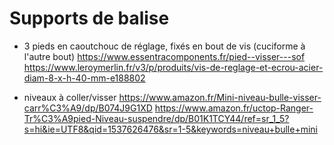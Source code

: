 # Supports de balise

* 3 pieds en caoutchouc de réglage, fixés en bout de vis (cuciforme à 
l'autre bout)
https://www.essentracomponents.fr/pied--visser---sof
https://www.leroymerlin.fr/v3/p/produits/vis-de-reglage-et-ecrou-acier-diam-8-x-h-40-mm-e188802

* niveaux à coller/visser
https://www.amazon.fr/Mini-niveau-bulle-visser-carr%C3%A9/dp/B074J9G1XD
https://www.amazon.fr/uctop-Ranger-Tr%C3%A9pied-Niveau-suspendre/dp/B01K1TCY44/ref=sr_1_5?s=hi&ie=UTF8&qid=1537626476&sr=1-5&keywords=niveau+bulle+mini
